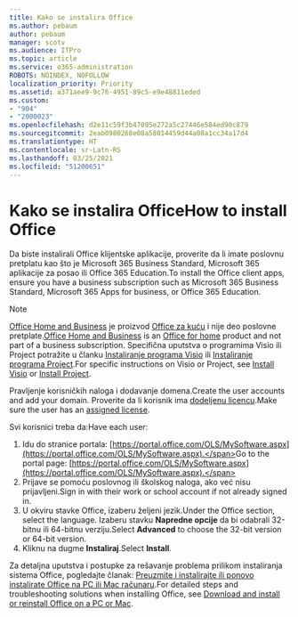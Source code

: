 ```yaml
---
title: Kako se instalira Office
ms.author: pebaum
author: pebaum
manager: scotv
ms.audience: ITPro
ms.topic: article
ms.service: o365-administration
ROBOTS: NOINDEX, NOFOLLOW
localization_priority: Priority
ms.assetid: a371aee9-9c76-4951-89c5-e9e48811eded
ms.custom:
- "904"
- "2000023"
ms.openlocfilehash: d2e11c59f3b47095e272a5c27446e584ed90c879
ms.sourcegitcommit: 2eab0980268e08a58014459d44a08a1cc34a17d4
ms.translationtype: HT
ms.contentlocale: sr-Latn-RS
ms.lasthandoff: 03/25/2021
ms.locfileid: "51200651"
---
```

# <a name="how-to-install-office"></a><span data-ttu-id="fdc02-102">Kako se instalira Office</span><span class="sxs-lookup"><span data-stu-id="fdc02-102">How to install Office</span></span>

<span data-ttu-id="fdc02-103">Da biste instalirali Office klijentske aplikacije, proverite da li imate poslovnu pretplatu kao što je Microsoft 365 Business Standard, Microsoft 365 aplikacije za posao ili Office 365 Education.</span><span class="sxs-lookup"><span data-stu-id="fdc02-103">To install the Office client apps, ensure you have a business subscription such as Microsoft 365 Business Standard, Microsoft 365 Apps for business, or Office 365 Education.</span></span>
  
> [!NOTE]
> <span data-ttu-id="fdc02-104">[Office Home and Business](https://support.microsoft.com/office/28cbc8cf-1332-4f04-9123-9b660abb629e?wt.mc_id=Alchemy_ClientDIA) je proizvod [Office za kuću](https://support.microsoft.com/office/28cbc8cf-1332-4f04-9123-9b660abb629e?wt.mc_id=alchemy_clientdia) i nije deo poslovne pretplate.</span><span class="sxs-lookup"><span data-stu-id="fdc02-104">[Office Home and Business](https://support.microsoft.com/office/28cbc8cf-1332-4f04-9123-9b660abb629e?wt.mc_id=Alchemy_ClientDIA) is an [Office for home](https://support.microsoft.com/office/28cbc8cf-1332-4f04-9123-9b660abb629e?wt.mc_id=alchemy_clientdia) product and not part of a business subscription.</span></span> <span data-ttu-id="fdc02-105">Specifična uputstva o programima Visio ili Project potražite u članku [Instaliranje programa Visio](https://support.microsoft.com/office/f98f21e3-aa02-4827-9167-ddab5b025710?wt.mc_id=Alchemy_ClientDIA) ili [Instaliranje programa Project](https://support.microsoft.com/office/7059249b-d9fe-4d61-ab96-5c5bf435f281?wt.mc_id=Alchemy_ClientDIA).</span><span class="sxs-lookup"><span data-stu-id="fdc02-105">For specific instructions on Visio or Project, see [Install Visio](https://support.microsoft.com/office/f98f21e3-aa02-4827-9167-ddab5b025710?wt.mc_id=Alchemy_ClientDIA) or [Install Project](https://support.microsoft.com/office/7059249b-d9fe-4d61-ab96-5c5bf435f281?wt.mc_id=Alchemy_ClientDIA).</span></span>

<span data-ttu-id="fdc02-106">Pravljenje korisničkih naloga i dodavanje domena.</span><span class="sxs-lookup"><span data-stu-id="fdc02-106">Create the user accounts and add your domain.</span></span> <span data-ttu-id="fdc02-107">Proverite da li korisnik ima [dodeljenu licencu](https://docs.microsoft.com/microsoft-365/admin/add-users/add-users).</span><span class="sxs-lookup"><span data-stu-id="fdc02-107">Make sure the user has an [assigned license](https://docs.microsoft.com/microsoft-365/admin/add-users/add-users).</span></span>

<span data-ttu-id="fdc02-108">Svi korisnici treba da:</span><span class="sxs-lookup"><span data-stu-id="fdc02-108">Have each user:</span></span>

1. <span data-ttu-id="fdc02-109">Idu do stranice portala: [https://portal.office.com/OLS/MySoftware.aspx](https://portal.office.com/OLS/MySoftware.aspx).</span><span class="sxs-lookup"><span data-stu-id="fdc02-109">Go to the portal page: [https://portal.office.com/OLS/MySoftware.aspx](https://portal.office.com/OLS/MySoftware.aspx).</span></span>
2. <span data-ttu-id="fdc02-110">Prijave se pomoću poslovnog ili školskog naloga, ako već nisu prijavljeni.</span><span class="sxs-lookup"><span data-stu-id="fdc02-110">Sign in with their work or school account if not already signed in.</span></span>
3. <span data-ttu-id="fdc02-111">U okviru stavke Office, izaberu željeni jezik.</span><span class="sxs-lookup"><span data-stu-id="fdc02-111">Under the Office section, select the language.</span></span> <span data-ttu-id="fdc02-112">Izaberu stavku **Napredne opcije** da bi odabrali 32-bitnu ili 64-bitnu verziju.</span><span class="sxs-lookup"><span data-stu-id="fdc02-112">Select **Advanced** to choose the 32-bit version or 64-bit version.</span></span>
4. <span data-ttu-id="fdc02-113">Kliknu na dugme **Instaliraj**.</span><span class="sxs-lookup"><span data-stu-id="fdc02-113">Select **Install**.</span></span>

<span data-ttu-id="fdc02-114">Za detaljna uputstva i postupke za rešavanje problema prilikom instaliranja sistema Office, pogledajte članak: [Preuzmite i instalirajte ili ponovo instalirate Office na PC ili Mac računaru](https://support.office.com/article/4414eaaf-0478-48be-9c42-23adc4716658?wt.mc_id=Alchemy_ClientDIA).</span><span class="sxs-lookup"><span data-stu-id="fdc02-114">For detailed steps and troubleshooting solutions when installing Office, see [Download and install or reinstall Office on a PC or Mac](https://support.office.com/article/4414eaaf-0478-48be-9c42-23adc4716658?wt.mc_id=Alchemy_ClientDIA).</span></span>
